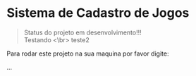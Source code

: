 <h1>Sistema de Cadastro de Jogos</h1>

> Status do projeto em desenvolvimento!!!
<br>  Testando <\br>
teste2

Para rodar este projeto na sua maquina por favor digite:

...

